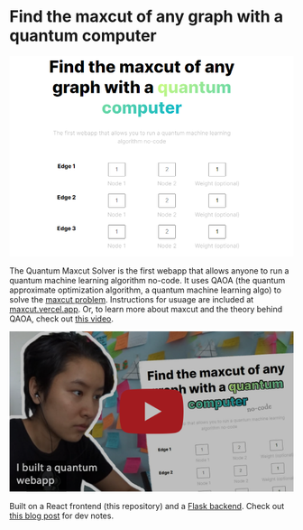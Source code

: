 # Find the maxcut of any graph with a quantum computer

![Webapp homepage](./images/webapp-homepage.png)

The Quantum Maxcut Solver is the first webapp that allows anyone to run a quantum machine learning algorithm no-code. It uses QAOA (the quantum approximate optimization algorithm, a quantum machine learning algo) to solve the [maxcut problem](https://postulate.us/@laura/p/2021-05-17-What-is-maxcut%3F-dYuqZASdgoG6cFjh1LTC9E). Instructions for usuage are included at [maxcut.vercel.app](https://maxcut.vercel.app/). Or, to learn more about maxcut and the theory behind QAOA, check out [this video](https://youtu.be/jYS6YEFza9Q).

[![Video thumbnail](./images/thumbnail.png)](https://youtu.be/jYS6YEFza9Q)

Built on a React frontend (this repository) and a [Flask backend](https://github.com/laurgao/maxcut-backend). Check out [this blog post](https://postulate.us/@laura/p/2021-05-15-Using-Python-in-a-React-d2zcBGbfSxrJjCqv6wtxyi) for dev notes.